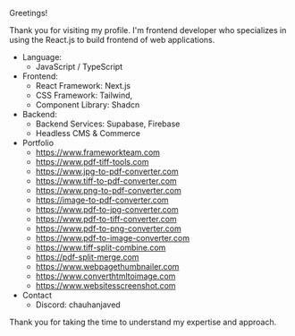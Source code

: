 Greetings!

Thank you for visiting my profile. I'm frontend developer who specializes in using the React.js to build frontend of web applications.

- Language:
  - JavaScript / TypeScript
- Frontend:
  - React Framework: Next.js
  - CSS Framework: Tailwind,
  - Component Library: Shadcn
- Backend:
  - Backend Services: Supabase, Firebase
  - Headless CMS & Commerce
- Portfolio
  - <a href="https://www.frameworkteam.com" target="_blank" rel="noopener noreferrer">https://www.frameworkteam.com</a>
  - <a href="https://www.pdf-tiff-tools.com" target="_blank" rel="noopener noreferrer">https://www.pdf-tiff-tools.com</a>
  - <a href="https://www.jpg-to-pdf-converter.com" target="_blank" rel="noopener noreferrer">https://www.jpg-to-pdf-converter.com</a>
  - <a href="https://www.tiff-to-pdf-converter.com" target="_blank" rel="noopener noreferrer">https://www.tiff-to-pdf-converter.com</a>
  - <a href="https://www.png-to-pdf-converter.com" target="_blank" rel="noopener noreferrer">https://www.png-to-pdf-converter.com</a>
  - <a href="https://image-to-pdf-converter.com" target="_blank" rel="noopener noreferrer">https://image-to-pdf-converter.com</a>
  - <a href="https://www.pdf-to-jpg-converter.com" target="_blank" rel="noopener noreferrer">https://www.pdf-to-jpg-converter.com</a>
  - <a href="https://www.pdf-to-tiff-converter.com" target="_blank" rel="noopener noreferrer">https://www.pdf-to-tiff-converter.com</a>
  - <a href="https://www.pdf-to-png-converter.com" target="_blank" rel="noopener noreferrer">https://www.pdf-to-png-converter.com</a>
  - <a href="https://www.pdf-to-image-converter.com" target="_blank" rel="noopener noreferrer">https://www.pdf-to-image-converter.com</a>
  - <a href="https://www.tiff-split-combine.com" target="_blank" rel="noopener noreferrer">https://www.tiff-split-combine.com</a>
  - <a href="https://pdf-split-merge.com" target="_blank" rel="noopener noreferrer">https://pdf-split-merge.com</a>
  - <a href="https://www.webpagethumbnailer.com" target="_blank" rel="noopener noreferrer">https://www.webpagethumbnailer.com</a>
  - <a href="https://www.converthtmltoimage.com" target="_blank" rel="noopener noreferrer">https://www.converthtmltoimage.com</a>
  - <a href="https://www.websitesscreenshot.com" target="_blank" rel="noopener noreferrer">https://www.websitesscreenshot.com</a>
- Contact
  - Discord: chauhanjaved  
  
Thank you for taking the time to understand my expertise and approach.
